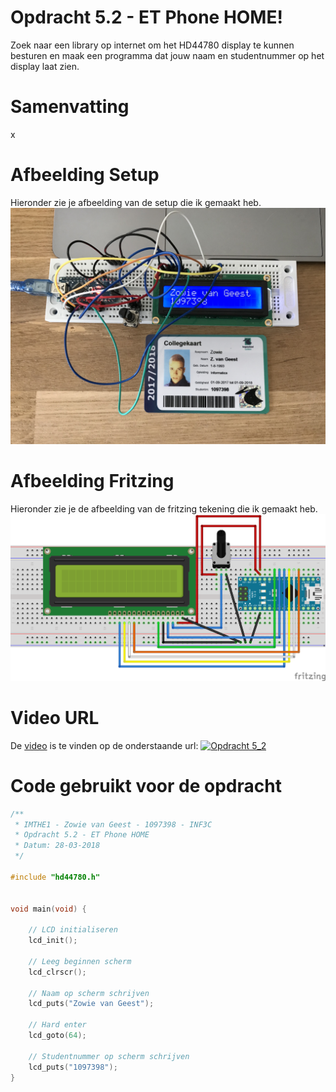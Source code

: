 # Opdracht 5.2 - ET Phone HOME!

Zoek naar een library op internet om het HD44780 display te kunnen besturen en maak een programma dat jouw naam en studentnummer op het display laat zien.

# Samenvatting

x

# Afbeelding Setup

Hieronder zie je afbeelding van de setup die ik gemaakt heb.
[![Opdracht 5.2 - Setup](https://github.com/zowie93/IMTHE1/blob/master/opdrachten/opdracht_5_2/assets/img/opdracht5_2_setup.JPG?raw=true)](https://github.com/zowie93/IMTHE1/blob/master/opdrachten/opdracht_5_2/assets/img/opdracht5_2_setup.JPG?raw=true)

# Afbeelding Fritzing

Hieronder zie je de afbeelding van de fritzing tekening die ik gemaakt heb.
[![Opdracht 5.2 - Fritzing](https://github.com/zowie93/IMTHE1/blob/master/opdrachten/opdracht_5_2/assets/img/opdracht5_2_fritzing_bb.png?raw=true)](https://github.com/zowie93/IMTHE1/blob/master/opdrachten/opdracht_5_2/assets/img/opdracht5_2_fritzing_bb.png?raw=true)

# Video URL

De [video][video] is te vinden op de onderstaande url:
[![Opdracht 5_2](https://img.youtube.com/vi/gxTNZPafquQ/maxresdefault.jpg)](https://youtu.be/gxTNZPafquQ)

# Code gebruikt voor de opdracht

```c
/**
 * IMTHE1 - Zowie van Geest - 1097398 - INF3C
 * Opdracht 5.2 - ET Phone HOME
 * Datum: 28-03-2018
 */

#include "hd44780.h"


void main(void) {

    // LCD initialiseren
    lcd_init();

    // Leeg beginnen scherm
    lcd_clrscr();

    // Naam op scherm schrijven
    lcd_puts("Zowie van Geest");

    // Hard enter
    lcd_goto(64);

    // Studentnummer op scherm schrijven
    lcd_puts("1097398");
}
```

[video]: https://youtu.be/gxTNZPafquQ
[Display Librabry]: https://community.atmel.com/projects/hd44780-library